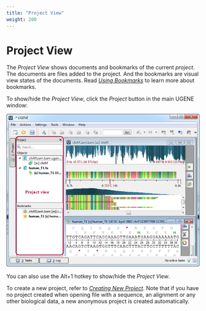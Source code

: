 ```yaml
---
title: "Project View"
weight: 200
---
```



# Project View

The _Project View_ shows documents and bookmarks of the current _project_. The documents are files added to the project. And the bookmarks are visual view states of the documents. Read [_Using Bookmarks_](using-bookmarks.md) to learn more about bookmarks.

To show/hide the _Project View_, click the _Project_ button in the main UGENE window:


![](/images/65929263/65929264.png)

You can also use the Alt+1 hotkey to show/hide the _Project View_.

To create a new project, refer to [_Creating New Project_](creating-new-project.md). Note that if you have no project created when opening file with a sequence, an alignment or any other biological data, a new anonymous project is created automatically.

